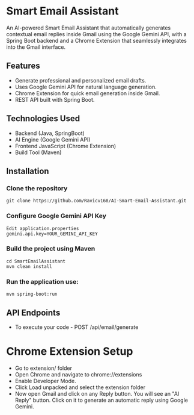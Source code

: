 # Smart Email Assistant

An AI-powered Smart Email Assistant that automatically generates contextual email replies inside Gmail using the Google Gemini API, with a Spring Boot backend and a Chrome Extension that seamlessly integrates into the Gmail interface.

## Features
- Generate professional and personalized email drafts.
- Uses Google Gemini API for natural language generation.
- Chrome Extension for quick email generation inside Gmail.
- REST API built with Spring Boot.

## Technologies Used
- Backend (Java, SpringBoot)
- AI Engine (Google Gemini API)
- Frontend JavaScript (Chrome Extension)
- Build Tool (Maven)

## Installation
### Clone the repository
    git clone https://github.com/Ravicv168/AI-Smart-Email-Assistant.git

### Configure Google Gemini API Key
    Edit application.properties
    gemini.api.key=YOUR_GEMINI_API_KEY
  
### Build the project using Maven
    cd SmartEmailAssistant
    mvn clean install

### Run the application use:
    mvn spring-boot:run

## API Endpoints
- To execute your code - POST /api/email/generate

# Chrome Extension Setup
- Go to extension/ folder
- Open Chrome and navigate to chrome://extensions
- Enable Developer Mode.
- Click Load unpacked and select the extension folder
- Now open Gmail and click on any Reply button. You will see an "AI Reply" button. Click on it to generate an automatic reply using Google Gemini.
